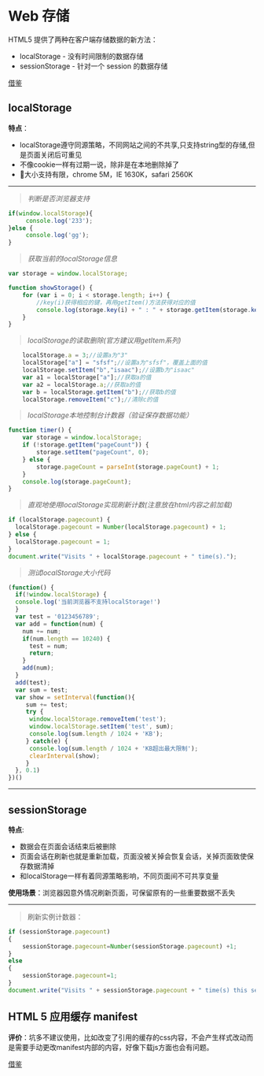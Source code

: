 # Web 存储
HTML5 提供了两种在客户端存储数据的新方法：

* localStorage - 没有时间限制的数据存储
* sessionStorage - 针对一个 session 的数据存储

[借鉴](http://www.w3school.com.cn/html5/html_5_webstorage.asp)
## localStorage

__特点__：
* localStorage遵守同源策略，不同网站之间的不共享,只支持string型的存储,但是页面关闭后可重见
* 不像cookie一样有过期一说，除非是在本地删除掉了
* 大小支持有限，chrome 5M，IE 1630K，safari 2560K
--------------
>_判断是否浏览器支持_
``` js
if(window.localStorage){
     console.log('233');
}else {
     console.log('gg');
} 
```
>_获取当前的localStorage信息_
``` js
var storage = window.localStorage;

function showStorage() {
    for (var i = 0; i < storage.length; i++) {
        //key(i)获得相应的键，再用getItem()方法获得对应的值
        console.log(storage.key(i) + " : " + storage.getItem(storage.key(i)) + "<br>");
    }
}
```
>_localStorage的读取删除(官方建议用getItem系列)_
``` js
    localStorage.a = 3;//设置a为"3"
    localStorage["a"] = "sfsf";//设置a为"sfsf"，覆盖上面的值
    localStorage.setItem("b","isaac");//设置b为"isaac"
    var a1 = localStorage["a"];//获取a的值
    var a2 = localStorage.a;//获取a的值
    var b = localStorage.getItem("b");//获取b的值
    localStorage.removeItem("c");//清除c的值
```
>_localStorage本地控制台计数器（验证保存数据功能）_
``` js
function timer() {
    var storage = window.localStorage;
    if (!storage.getItem("pageCount")) {
        storage.setItem("pageCount", 0);
    } else {
        storage.pageCount = parseInt(storage.pageCount) + 1;
    }
    console.log(storage.pageCount);
}
```
>_直观地使用localStorage实现刷新计数(注意放在html内容之前加载)_
``` js
if (localStorage.pagecount) {
  localStorage.pagecount = Number(localStorage.pagecount) + 1;
} else {
  localStorage.pagecount = 1;
}
document.write("Visits " + localStorage.pagecount + " time(s).");
```
>_测试localStorage大小代码_
``` js
(function() {
  if(!window.localStorage) {
  console.log('当前浏览器不支持localStorage!')
  }    
  var test = '0123456789';
  var add = function(num) {
    num += num;
    if(num.length == 10240) {
      test = num;
      return;
    }
    add(num);
  }
  add(test);
  var sum = test;
  var show = setInterval(function(){
     sum += test;
     try {
      window.localStorage.removeItem('test');
      window.localStorage.setItem('test', sum);
      console.log(sum.length / 1024 + 'KB');
     } catch(e) {
      console.log(sum.length / 1024 + 'KB超出最大限制');
      clearInterval(show);
     }
  }, 0.1)
})()
```
-------------
## sessionStorage

__特点__:
* 数据会在页面会话结束后被删除
* 页面会话在刷新也就是重新加载，页面没被关掉会恢复会话，关掉页面致使保存数据清掉
* 和localStorage一样有着同源策略影响，不同页面间不可共享变量

__使用场景__：浏览器因意外情况刷新页面，可保留原有的一些重要数据不丢失

---------
>刷新实例计数器：
``` js
if (sessionStorage.pagecount)
{
	sessionStorage.pagecount=Number(sessionStorage.pagecount) +1;
}
else
{
	sessionStorage.pagecount=1;
}
document.write("Visits " + sessionStorage.pagecount + " time(s) this session.");
```

## HTML 5 应用缓存 manifest

__评价__：坑多不建议使用，比如改变了引用的缓存的css内容，不会产生样式改动而是需要手动更改manifest内部的内容，好像下载js方面也会有问题。

[借鉴](http://blog.sina.com.cn/s/blog_70a3539f0101eqns.html)






